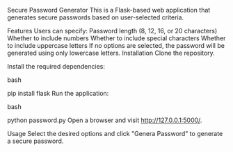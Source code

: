 Secure Password Generator
This is a Flask-based web application that generates secure passwords based on user-selected criteria.

Features
Users can specify:
Password length (8, 12, 16, or 20 characters)
Whether to include numbers
Whether to include special characters
Whether to include uppercase letters
If no options are selected, the password will be generated using only lowercase letters.
Installation
Clone the repository.

Install the required dependencies:

bash

pip install flask
Run the application:

bash

python password.py
Open a browser and visit http://127.0.0.1:5000/.

Usage
Select the desired options and click "Genera Password" to generate a secure password.

